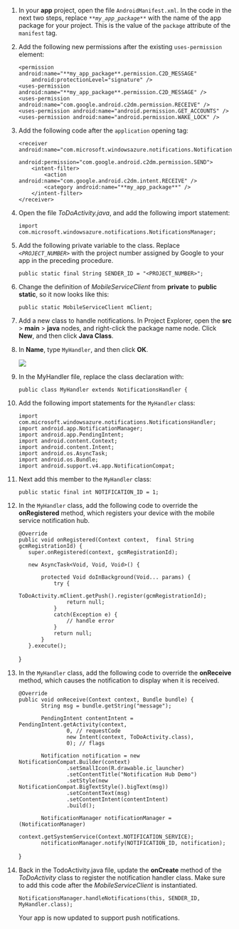 1. In your **app** project, open the file `AndroidManifest.xml`. In the code in the next two steps, replace *`**my_app_package**`* with the name of the app package for your project. This is the value of the `package` attribute of the `manifest` tag.
2. Add the following new permissions after the existing `uses-permission` element:

    ```
    <permission android:name="**my_app_package**.permission.C2D_MESSAGE"
        android:protectionLevel="signature" />
    <uses-permission android:name="**my_app_package**.permission.C2D_MESSAGE" />
    <uses-permission android:name="com.google.android.c2dm.permission.RECEIVE" />
    <uses-permission android:name="android.permission.GET_ACCOUNTS" />
    <uses-permission android:name="android.permission.WAKE_LOCK" />
    ```
3. Add the following code after the `application` opening tag:

    ```
    <receiver android:name="com.microsoft.windowsazure.notifications.NotificationsBroadcastReceiver"
                                     android:permission="com.google.android.c2dm.permission.SEND">
        <intent-filter>
            <action android:name="com.google.android.c2dm.intent.RECEIVE" />
            <category android:name="**my_app_package**" />
        </intent-filter>
    </receiver>
    ```
4. Open the file *ToDoActivity.java*, and add the following import statement:

    ```
    import com.microsoft.windowsazure.notifications.NotificationsManager;
    ```
5. Add the following private variable to the class. Replace *`<PROJECT_NUMBER>`* with the project number assigned by Google to your app in the preceding procedure.

    ```
    public static final String SENDER_ID = "<PROJECT_NUMBER>";
    ```
6. Change the definition of *MobileServiceClient* from **private** to **public static**, so it now looks like this:

    ```
    public static MobileServiceClient mClient;
    ```
7. Add a new class to handle notifications. In Project Explorer, open the **src** > **main** > **java** nodes, and right-click the package name node. Click **New**, and then click **Java Class**.
8. In **Name**, type `MyHandler`, and then click **OK**.

    ![](./media/app-service-mobile-android-configure-push/android-studio-create-class.png)

9. In the MyHandler file, replace the class declaration with:

    ```
    public class MyHandler extends NotificationsHandler {
    ```
10. Add the following import statements for the `MyHandler` class:

    ```
    import com.microsoft.windowsazure.notifications.NotificationsHandler;
    import android.app.NotificationManager;
    import android.app.PendingIntent;
    import android.content.Context;
    import android.content.Intent;
    import android.os.AsyncTask;
    import android.os.Bundle;
    import android.support.v4.app.NotificationCompat;
    ```
11. Next add this member to the `MyHandler` class:

    ```
    public static final int NOTIFICATION_ID = 1;
    ```
12. In the `MyHandler` class, add the following code to override the **onRegistered** method, which registers your device with the mobile service notification hub.

    ```
    @Override
    public void onRegistered(Context context,  final String gcmRegistrationId) {
       super.onRegistered(context, gcmRegistrationId);

       new AsyncTask<Void, Void, Void>() {

           protected Void doInBackground(Void... params) {
               try {
                   ToDoActivity.mClient.getPush().register(gcmRegistrationId);
                   return null;
               }
               catch(Exception e) {
                   // handle error                
               }
               return null;              
           }
       }.execute();
    ```
       }
13. In the `MyHandler` class, add the following code to override the **onReceive** method, which causes the notification to display when it is received.

    ```
    @Override
    public void onReceive(Context context, Bundle bundle) {
           String msg = bundle.getString("message");

           PendingIntent contentIntent = PendingIntent.getActivity(context,
                   0, // requestCode
                   new Intent(context, ToDoActivity.class),
                   0); // flags

           Notification notification = new NotificationCompat.Builder(context)
                   .setSmallIcon(R.drawable.ic_launcher)
                   .setContentTitle("Notification Hub Demo")
                   .setStyle(new NotificationCompat.BigTextStyle().bigText(msg))
                   .setContentText(msg)
                   .setContentIntent(contentIntent)
                   .build();

           NotificationManager notificationManager = (NotificationManager)
                   context.getSystemService(Context.NOTIFICATION_SERVICE);
           notificationManager.notify(NOTIFICATION_ID, notification);
    ```
       }
14. Back in the TodoActivity.java file, update the **onCreate** method of the *ToDoActivity* class to register the notification handler class. Make sure to add this code after the *MobileServiceClient* is instantiated.

    ```
    NotificationsManager.handleNotifications(this, SENDER_ID, MyHandler.class);
    ```

    Your app is now updated to support push notifications.